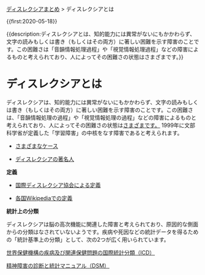 <p class="breadcrumbs"><a href="../index.md">ディスレクシアまとめ</a> > ディスレクシアとは

{{first:2020-05-18}}

{{description:ディスレクシアとは、知的能力には異常がないにもかかわらず、文字の読みもしくは書き（もしくはその両方）に著しい困難を示す障害のことです。この困難さは「音韻情報処理過程」や「視覚情報処理過程」などの障害によるものと考えられており、人によってその困難さの状態はさまざまです。}}

# ディスレクシアとは
ディスレクシアは、知的能力には異常がないにもかかわらず、文字の読みもしくは書き（もしくはその両方）に著しい困難を示す障害のことです。この困難さは、「音韻情報処理の過程」や「視覚情報処理の過程」などの障害によるものと考えられており、人によってその困難さの状態は[さまざまです。](./cases.md)
1999年に文部科学省が定義した「学習障害」の中核をなす障害であると考えられます。

- [さまざまなケース](./cases.md)

- [ディスレクシアの著名人](./celebrities.md)

**定義**

- [国際ディスレクシア協会による定義](./ida-definition.md)

- [各国Wikipediaでの定義](./wikipedia-summaries.md)

**統計上の分類**

ディスレクシアは脳の高次機能に関連した障害と考えられており、原因的な側面からの分類はなされていないようです。疾病や死因などの統計データを得るための「統計基準上の分類」として、次の2つが広く用いられています。

[世界保健機構の疾病及び関連保健問題の国際統計分類（ICD）](./who-icd.md)

[精神障害の診断と統計マニュアル（DSM）](./apa-dsm.md)